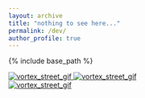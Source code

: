 ```yaml
---
layout: archive
title: "nothing to see here..."
permalink: /dev/
author_profile: true
---
```


{% include base_path %}

<html>
<style>

@import 'compass/css3';

.body {
  --l: calc(100vw/var(--n-cols));
  --hl: calc(.5*var(--l));
  --ri: calc(.5*#{sqrt(3)}*var(--l));
  box-sizing: border-box;
  display: grid;
  place-content: center;
  grid-template: repeat(var(--n-rows), var(--l))/ repeat(var(--n-cols), var(--ri));
  grid-gap: var(--hl) 0;
  overflow: hidden;
  margin: 0;
  padding: var(--hl) 0;
  height: 100vh;
  background: #262626;
  filter: drop-shadow(2px 2px 5px);
  
  @media (orientation: landscape) { --l: calc(100vh/(var(--n-rows) + 3)) }
}

.hex-cell {
  overflow: hidden;
  grid-column-end: span 2;
  margin: calc(-1*var(--hl)) 0;
  transform: scale(.95);
  clip-path: polygon(50% 0, 100% 25%, 100% 75%, 50% 100%, 0 75%, 0 25%)
}

.img {
  --hl: 0;
  width: 100%; height: 100%;
  object-fit: cover;
  transform: scale(calc(1 + .2*var(--hl)));
  filter: brightness(calc(.6*(1 + var(--hl))));
  transition: .7s;
  
  &:hover { --hl: 1 }
}

</style>

<body>
  <div class="hex-cell">
    <a target="_blank" href="../images/gallery/cira-rammb-slider - -goes-17 - -full_disk - -geocolor-opacity-100 - -20201119151031-20201119220031.gif">
      <img src="../images/gallery/cira-rammb-slider - -goes-17 - -full_disk - -geocolor-opacity-100 - -20201119151031-20201119220031.gif" alt="vortex_street_gif">
    </a>
     <a target="_blank" href="../images/gallery/cira-rammb-slider---goes-17---full_disk---geocolor-opacity-100---20201119013031.png">
      <img src="../images/gallery/cira-rammb-slider---goes-17---full_disk---geocolor-opacity-100---20201119013031.png" alt="vortex_street_gif">
    </a>
  </div>
  <div class="hex-cell">
    <a target="_blank" href="../images/gallery/cira-rammb-slider---goes-17---full_disk---geocolor-opacity-100---20201119013031.png">
      <img src="../images/gallery/cira-rammb-slider---goes-17---full_disk---geocolor-opacity-100---20201119013031.png" alt="vortex_street_gif">
    </a>
  </div>
</body>

</html>

